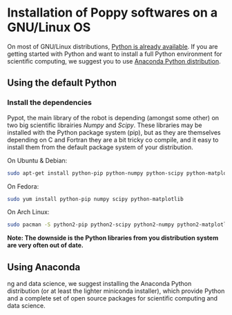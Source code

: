 # Installation of Poppy softwares on a GNU/Linux OS

On most of GNU/Linux distributions, [Python is already available](#using-the-default-python).
If you are getting started with Python and want to install a full Python environment for scientific computing, we suggest you to use [Anaconda Python distribution](#using-anaconda).

## Using the default Python
### Install the dependencies
Pypot, the main library of the robot is depending (amongst some other) on two big scientific librairies *Numpy* and *Scipy*. These libraries may be installed with the Python package system (pip), but as they are themselves depending on C and Fortran they are a bit tricky co compile, and it easy to install them from the default package system of your distribution.

On Ubuntu & Debian:
```bash
sudo apt-get install python-pip python-numpy python-scipy python-matplotlib
```

On Fedora:
```bash
sudo yum install python-pip numpy scipy python-matplotlib
```

On Arch Linux:
```bash
sudo pacman -S python2-pip python2-scipy python2-numpy python2-matplotlib
```

**Note: The downside is the Python libraries from you distribution system are very often out of date.**

## Using Anaconda
ng and data science, we suggest installing the Anaconda Python distribution (or at least the lighter miniconda installer), which provide Python and a complete set of open source packages for scientific computing and data science.

